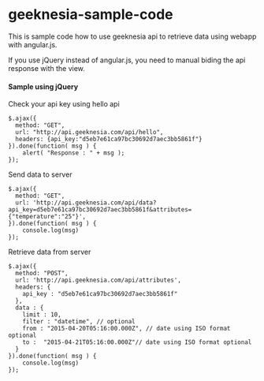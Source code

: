 # geeknesia-sample-code
This is sample code how to use geeknesia api to retrieve data using webapp with angular.js.

If you use jQuery instead of angular.js, you need to manual biding the api response with the view.

#### Sample using jQuery
Check your api key using hello api
```
$.ajax({
  method: "GET",
  url: "http://api.geeknesia.com/api/hello",
  headers: {api_key:"d5eb7e61ca97bc30692d7aec3bb5861f"}
}).done(function( msg ) {
    alert( "Response : " + msg );
});
```
Send data to server
```
$.ajax({
  method: "GET",
  url: 'http://api.geeknesia.com/api/data?api_key=d5eb7e61ca97bc30692d7aec3bb5861f&attributes={"temperature":"25"}',
}).done(function( msg ) {
    console.log(msg)
});
```
Retrieve data from server
```
$.ajax({
  method: "POST",
  url: 'http://api.geeknesia.com/api/attributes',
  headers: {
  	api_key : "d5eb7e61ca97bc30692d7aec3bb5861f"
  },
  data : {
  	limit : 10,
  	filter : "datetime", // optional
  	from : "2015-04-20T05:16:00.000Z", // date using ISO format optional
  	to :  "2015-04-21T05:16:00.000Z"// date using ISO format optional
  }
}).done(function( msg ) {
    console.log(msg)
});
```

